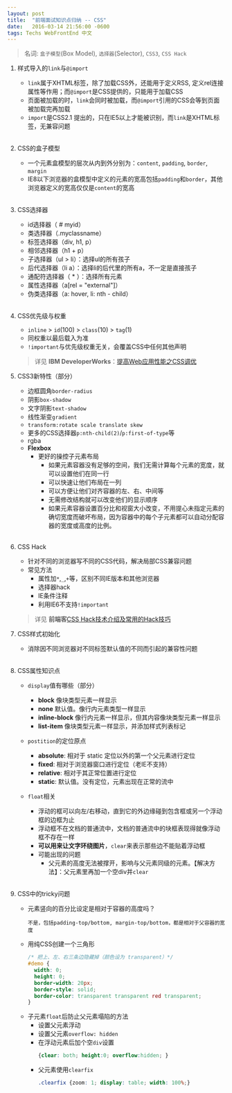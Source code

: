 ```yaml
---
layout: post
title:  "前端面试知识点归纳 -- CSS"
date:   2016-03-14 21:56:00 -0600
tags: Techs WebFrontEnd 中文
---
```


> 名词: `盒子模型`(Box Model), `选择器`(Selector), `CSS3`, `CSS Hack`

1. 样式导入的`link`与`@import`
    - `link`属于XHTML标签，除了加载CSS外，还能用于定义RSS, 定义rel连接属性等作用；而`@import`是CSS提供的，只能用于加载CSS
    - 页面被加载的时，`link`会同时被加载，而`@import`引用的CSS会等到页面被加载完再加载
    - `import`是CSS2.1 提出的，只在IE5以上才能被识别，而`link`是XHTML标签，无兼容问题
<br><br>
1. CSS的盒子模型
    - 一个元素盒模型的层次从内到外分别为：`content`, `padding`, `border`, `margin`
    - IE8以下浏览器的盒模型中定义的元素的宽高包括`padding`和`border`，其他浏览器定义的宽高仅仅是`content`的宽高
<br><br>
1. CSS选择器
    - id选择器（ # myid）
    - 类选择器（.myclassname）
    - 标签选择器（div, h1, p）
    - 相邻选择器（h1 + p）
    - 子选择器（ul > li）：选择ul的所有孩子
    - 后代选择器（li a）：选择li的后代里的所有a，不一定是直接孩子
    - 通配符选择器（ * ）：选择所有元素
    - 属性选择器（a[rel = "external"]）
    - 伪类选择器（a: hover, li: nth - child）
<br><br>
1. CSS优先级与权重
    - `inline` > `id`(100) > `class`(10) > `tag`(1)
    - 同权重以最后载入为准
    - `!important`与优先级权重无关，会覆盖CSS中任何其他声明

    > 详见 **IBM DeveloperWorks**：[提高Web应用性能之CSS调优](https://www.ibm.com/developerworks/cn/web/1109_zhouxiang_optcss/)

1. CSS3新特性（部分）
    - 边框圆角`border-radius`
    - 阴影`box-shadow`
    - 文字阴影`text-shadow`
    - 线性渐变`gradient`
    - `transform:rotate scale translate skew`
    - 更多的CSS选择器`p:nth-child(2)`/`p:first-of-type`等
    - rgba
    - **Flexbox**
        - 更好的操控子元素布局
            - 如果元素容器没有足够的空间，我们无需计算每个元素的宽度，就可以设置他们在同一行
            - 可以快速让他们布局在一列
            - 可以方便让他们对齐容器的左、右、中间等
            - 无需修改结构就可以改变他们的显示顺序
            - 如果元素容器设置百分比和视窗大小改变，不用提心未指定元素的确切宽度而破坏布局，因为容器中的每个子元素都可以自动分配容器的宽度或高度的比例。
<br><br>
1. CSS Hack
    - 针对不同的浏览器写不同的CSS代码，解决局部CSS兼容问题
    - 常见方法
        - 属性加`*`,`_`,`+`等，区别不同IE版本和其他浏览器
        - 选择器hack
        - IE条件注释
        - 利用IE6不支持`!important`

    > 详见 **前端客**[CSS Hack技术介绍及常用的Hack技巧](http://www.qdker.com/archives/138.html)

1. CSS样式初始化
    - 消除因不同浏览器对不同标签默认值的不同而引起的兼容性问题
<br><br>
1. CSS属性知识点
    - `display`值有哪些（部分）
        - **block** 像块类型元素一样显示
        - **none** 默认值。像行内元素类型一样显示
        - **inline-block** 像行内元素一样显示，但其内容像块类型元素一样显示
        - **list-item** 像块类型元素一样显示，并添加样式列表标记

    - `postition`的定位原点
        - **absolute**: 相对于 static 定位以外的第一个父元素进行定位
        - **fixed**: 相对于浏览器窗口进行定位（老IE不支持）
        - **relative**: 相对于其正常位置进行定位
        - **static**: 默认值。没有定位，元素出现在正常的流中

    - `float`相关
        - 浮动的框可以向左/右移动，直到它的外边缘碰到包含框或另一个浮动框的边框为止
        - 浮动框不在文档的普通流中，文档的普通流中的块框表现得就像浮动框不存在一样
        - **可以用来让文字环绕图片**，`clear`来表示那些边不能贴着浮动框
        - 可能出现的问题
            - 父元素的高度无法被撑开，影响与父元素同级的元素。【解决方法】：父元素里再加一个空div并`clear`
<br><br>
1. CSS中的tricky问题
    - 元素竖向的百分比设定是相对于容器的高度吗？
      ```
      不是，包括padding-top/bottom, margin-top/bottom，都是相对于父容器的宽度
      ```
    - 用纯CSS创建一个三角形
      ```css
      /* 把上、左、右三条边隐藏掉（颜色设为 transparent）*/
      #demo {
        width: 0;
        height: 0;
        border-width: 20px;
        border-style: solid;
        border-color: transparent transparent red transparent;
      }
      ```
    - 子元素`float`后防止父元素塌陷的方法
        - 设置父元素浮动
        - 设置父元素`overflow: hidden`
        - 在浮动元素后加个空`div`设置
          ```css
          {clear: both; height:0; overflow:hidden; }
          ```
        - 父元素使用`clearfix`
          ```css
          .clearfix {zoom: 1; display: table; width: 100%;}
          ```
